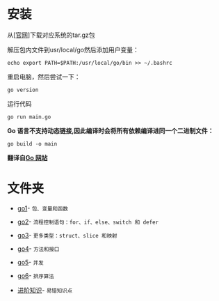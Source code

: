 # 安装
从[[官网](https://golang.org )]下载对应系统的tar.gz包

解压包内文件到usr/local/go然后添加用户变量：

```
echo export PATH=$PATH:/usr/local/go/bin >> ~/.bashrc
```

重启电脑，然后尝试一下：

```
go version
```

运行代码

```
go run main.go
```

**Go 语言不支持动态链接,因此编译时会将所有依赖编译进同一个二进制文件：**

```aiignore
go build -o main
```

**翻译自[Go 网站](https://tour.go-zh.org)**

# 文件夹
- [go1](https://github.com/foreverlz1111/gogo_land/tree/main/go1)-
`
包、变量和函数
`
- [go2](https://github.com/foreverlz1111/gogo_land/tree/main/go2)-
`
流程控制语句：for、if、else、switch 和 defer
`
- [go3](https://github.com/foreverlz1111/gogo_land/tree/main/go3)-
`
更多类型：struct、slice 和映射
`
- [go4](https://github.com/foreverlz1111/gogo_land/tree/main/go4)-
`
方法和接口
`
- [go5](https://github.com/foreverlz1111/gogo_land/tree/main/go5)-
`
并发
`
- [go6](https://github.com/foreverlz1111/gogo_land/tree/main/go6)-
`
排序算法
`


- [进阶知识](https://github.com/foreverlz1111/gogo_land/tree/main/go6)-
`
易错知识点
`